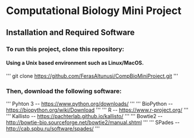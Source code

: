 # Computational Biology Mini Project
## Installation and Required Software 

### To run this project, clone this repository:
#### Using a Unix based environment such as Linux/MacOS. 
'''
git clone https://github.com/FerasAltunusi/CompBioMiniProject.git
'''
### Then, download the following software:
'''
Pyhton 3 -- https://www.python.org/downloads/
'''
'''
BioPython -- https://biopython.org/wiki/Download
'''
'''
R -- https://www.r-project.org/
'''
'''
Kallisto -- https://pachterlab.github.io/kallisto/
'''
'''
Bowtie2 -- http://bowtie-bio.sourceforge.net/bowtie2/manual.shtml
'''
'''
SPades -- http://cab.spbu.ru/software/spades/
'''
